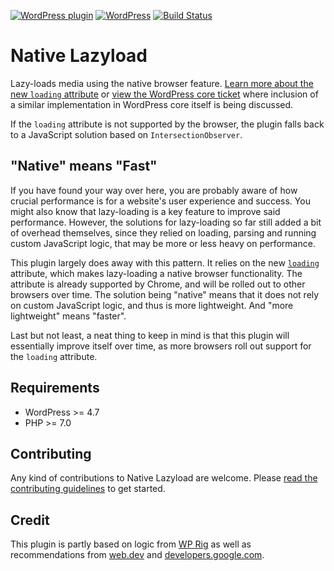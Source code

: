 [![WordPress plugin](https://img.shields.io/wordpress/plugin/v/native-lazyload.svg?maxAge=2592000)](https://wordpress.org/plugins/native-lazyload/)
[![WordPress](https://img.shields.io/wordpress/v/native-lazyload.svg?maxAge=2592000)](https://wordpress.org/plugins/native-lazyload/)
[![Build Status](https://api.travis-ci.org/GoogleChromeLabs/wp-native-lazyload.png?branch=master)](https://travis-ci.org/GoogleChromeLabs/wp-native-lazyload)

# Native Lazyload

Lazy-loads media using the native browser feature. [Learn more about the new `loading` attribute](https://web.dev/native-lazy-loading) or [view the WordPress core ticket](https://core.trac.wordpress.org/ticket/44427) where inclusion of a similar implementation in WordPress core itself is being discussed.

If the `loading` attribute is not supported by the browser, the plugin falls back to a JavaScript solution based on `IntersectionObserver`.

## "Native" means "Fast"

If you have found your way over here, you are probably aware of how crucial performance is for a website's user experience and success. You might also know that lazy-loading is a key feature to improve said performance. However, the solutions for lazy-loading so far still added a bit of overhead themselves, since they relied on loading, parsing and running custom JavaScript logic, that may be more or less heavy on performance.

This plugin largely does away with this pattern. It relies on the new [`loading`](https://github.com/whatwg/html/pull/3752) attribute, which makes lazy-loading a native browser functionality. The attribute is already supported by Chrome, and will be rolled out to other browsers over time. The solution being "native" means that it does not rely on custom JavaScript logic, and thus is more lightweight. And "more lightweight" means "faster".

Last but not least, a neat thing to keep in mind is that this plugin will essentially improve itself over time, as more browsers roll out support for the `loading` attribute.

## Requirements

* WordPress >= 4.7
* PHP >= 7.0

## Contributing

Any kind of contributions to Native Lazyload are welcome. Please [read the contributing guidelines](https://github.com/GoogleChromeLabs/wp-native-lazyload/blob/master/CONTRIBUTING.md) to get started.

## Credit

This plugin is partly based on logic from [WP Rig](https://github.com/wprig/wprig/blob/v2.0/inc/Lazyload/Component.php) as well as recommendations from [web.dev](https://web.dev/native-lazy-loading) and [developers.google.com](https://developers.google.com/web/fundamentals/performance/lazy-loading-guidance/images-and-video/).
